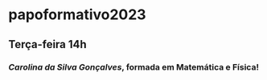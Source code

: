 # papoformativo2023
## Terça-feira 14h
### *Carolina da Silva Gonçalves*, formada em Matemática e Física!
